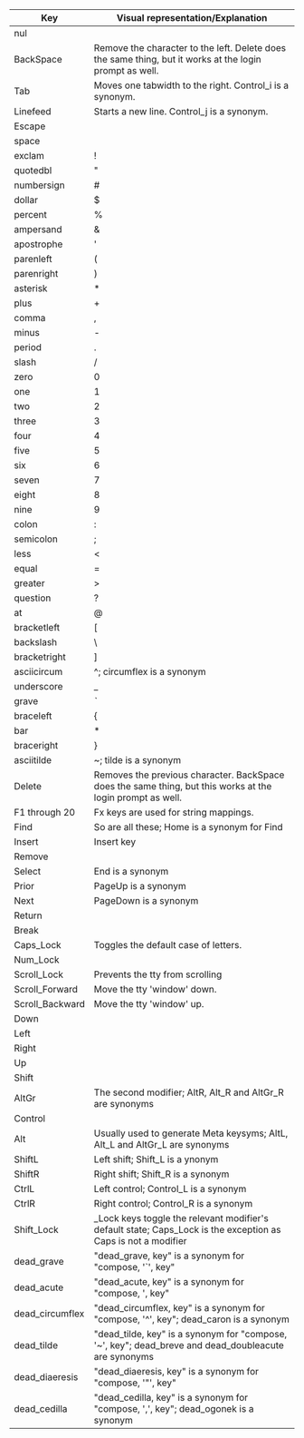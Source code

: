 | Key                     | Visual representation/Explanation|
| ----------------------- | -------------------------------- |
| nul                     |                                  |
| BackSpace               |Remove the character to the left. Delete does the same thing, but it works at the login prompt as well.|
| Tab                     | Moves one tabwidth to the right. Control_i is a synonym.|
| Linefeed                | Starts a new line. Control_j is a synonym.|
| Escape | |
| space  | |
| exclam | ! |
| quotedbl | " |
| numbersign |	# |
| dollar |	$ |
| percent | % |
| ampersand | & |
| apostrophe |	' |
| parenleft | ( |
| parenright |	) |
| asterisk | * |
| plus |	+ |
| comma |	, |
| minus |	- |
| period |	. |
| slash |	/ |
| zero |	0 |
| one |	1 |
| two |	2 |
| three |	3 |
| four |	4 |
| five |	5 |
| six 	| 6 |
| seven |	7 |
| eight |	8 |
| nine |	9 |
| colon |	: |
| semicolon |	; |
| less |	< |
| equal |	= |
| greater |	> |
| question |	? |
| at |	@ |
| bracketleft |	[ |
| backslash |	\ |
| bracketright |	] |
| asciicircum |	^; circumflex is a synonym |
| underscore |	_ |
| grave |	*`* |
| braceleft |	{ |
| bar | 	*|* |
| braceright |	} |
| asciitilde |	~; tilde is a synonym |
| Delete | Removes the previous character. BackSpace does the same thing, but this works at the login prompt as well. |
| F1 through 20 | Fx keys are used for string mappings. |
| Find |	So are all these; Home is a synonym for Find |
| Insert | Insert key |
| Remove 	|  |
| Select |	End is a synonym |
| Prior |	PageUp is a synonym
| Next |	PageDown is a synonym |
| Return 	| |
| Break |	|
| Caps_Lock |	Toggles the default case of letters. |
| Num_Lock |	|
| Scroll_Lock |	Prevents the tty from scrolling |
| Scroll_Forward |	Move the tty 'window' down. |
| Scroll_Backward |	Move the tty 'window' up. |
| Down 	| |
| Left 	| |
| Right 	| |
| Up 	| |
| Shift | |
| AltGr |	The second modifier; AltR, Alt_R and AltGr_R are synonyms |
| Control | |
| Alt |	Usually used to generate Meta keysyms; AltL, Alt_L and AltGr_L are synonyms |
| ShiftL |	Left shift; Shift_L is a ynonym |
| ShiftR |	Right shift; Shift_R is a synonym |
| CtrlL |	Left control; Control_L is a synonym |
| CtrlR |	Right control; Control_R is a synonym |
| Shift_Lock |	_Lock keys toggle the relevant modifier's default state; Caps_Lock is the exception as Caps is not a modifier |
| dead_grave | 	"dead_grave, key" is a synonym for "compose, '`', key" |
| dead_acute | "dead_acute, key" is a synonym for "compose, '\, key" |
| dead_circumflex | "dead_circumflex, key" is a synonym for "compose, '^', key"; dead_caron is a synonym |
| dead_tilde | "dead_tilde, key" is a synonym for "compose, '~', key"; dead_breve and dead_doubleacute are synonyms |
| dead_diaeresis 	|	"dead_diaeresis, key" is a synonym for "compose, '"', key" |
| dead_cedilla 	|	"dead_cedilla, key" is a synonym for "compose, ',', key"; dead_ogonek is a synonym |